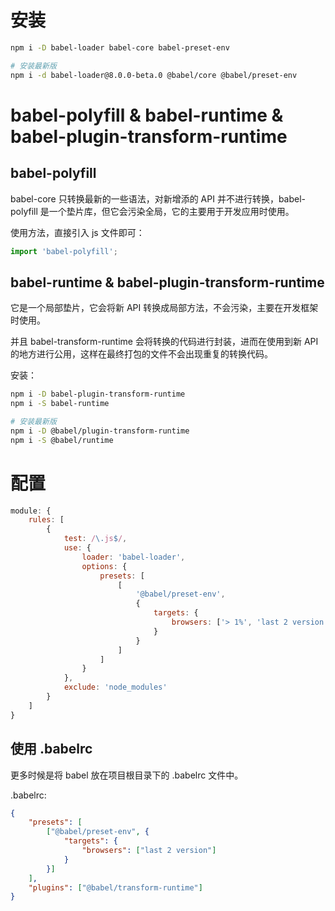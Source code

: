 # 安装

```sh
npm i -D babel-loader babel-core babel-preset-env

# 安装最新版
npm i -d babel-loader@8.0.0-beta.0 @babel/core @babel/preset-env
```

# babel-polyfill & babel-runtime & babel-plugin-transform-runtime

## babel-polyfill

babel-core 只转换最新的一些语法，对新增添的 API 并不进行转换，babel-polyfill 是一个垫片库，但它会污染全局，它的主要用于开发应用时使用。

使用方法，直接引入 js 文件即可：

```js
import 'babel-polyfill';
```

## babel-runtime & babel-plugin-transform-runtime

它是一个局部垫片，它会将新 API 转换成局部方法，不会污染，主要在开发框架时使用。

并且 babel-transform-runtime 会将转换的代码进行封装，进而在使用到新 API 的地方进行公用，这样在最终打包的文件不会出现重复的转换代码。

安装：

```sh
npm i -D babel-plugin-transform-runtime
npm i -S babel-runtime

# 安装最新版
npm i -D @babel/plugin-transform-runtime
npm i -S @babel/runtime
```

# 配置

```js
module: {
    rules: [
        {
            test: /\.js$/,
            use: {
                loader: 'babel-loader',
                options: {
                    presets: [
                        [
                            '@babel/preset-env',
                            {
                                targets: {
                                    browsers: ['> 1%', 'last 2 version']
                                }
                            }
                        ]
                    ]
                }
            },
            exclude: 'node_modules'
        }
    ]
}
```

## 使用 .babelrc

更多时候是将 babel 放在项目根目录下的 .babelrc 文件中。

.babelrc:

```json
{
    "presets": [
        ["@babel/preset-env", {
            "targets": {
                "browsers": ["last 2 version"]
            }
        }]
    ],
    "plugins": ["@babel/transform-runtime"]
}
```